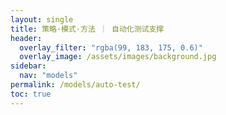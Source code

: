 ```yaml
---
layout: single
title: 策略·模式·方法 ｜ 自动化测试支撑
header:
  overlay_filter: "rgba(99, 183, 175, 0.6)"
  overlay_image: /assets/images/background.jpg
sidebar:
  nav: "models"
permalink: /models/auto-test/
toc: true
---
```








